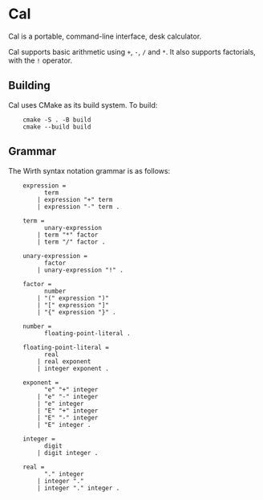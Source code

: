 # Cal
Cal is a portable, command-line interface, desk calculator.

Cal supports basic arithmetic using `+`, `-`, `/` and `*`.  It also supports
factorials, with the `!` operator.

## Building
Cal uses CMake as its build system. To build:
```
    cmake -S . -B build
    cmake --build build
```
## Grammar
The Wirth syntax notation grammar is as follows:
```
    expression =
          term
        | expression "+" term
        | expression "-" term .

    term = 
          unary-expression
        | term "*" factor
        | term "/" factor .

    unary-expression = 
          factor
        | unary-expression "!" .

    factor =
          number
        | "(" expression ")"
        | "[" expression "]"
        | "{" expression "}" .

    number =
          floating-point-literal .

    floating-point-literal =
          real
        | real exponent
        | integer exponent .

    exponent =
          "e" "+" integer
        | "e" "-" integer
        | "e" integer
        | "E" "+" integer
        | "E" "-" integer
        | "E" integer .
    
    integer =
          digit
        | digit integer .

    real =
          "." integer
        | integer "."
        | integer "." integer .
```

